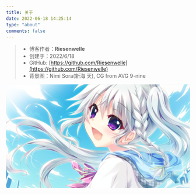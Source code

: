 ```yaml
---
title: 关于
date: 2022-06-18 14:25:14
type: "about"
comments: false
---
```

> + 博客作者：**Riesenwelle**
> + 创建于：2022/6/18
> + GitHub: [https://github.com/Riesenwelle](https://github.com/Riesenwelle)
> + 背景图：Nimi Sora(新海 天), CG from AVG 9-nine

![avatar](../img/sora.png)